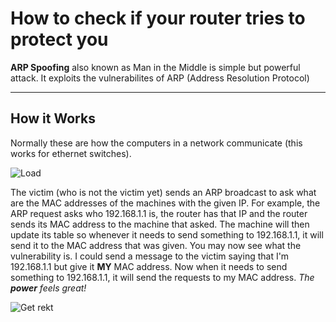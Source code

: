 # How to check if your router tries to protect you

**ARP Spoofing** also known as Man in the Middle is simple but powerful attack. It exploits the vulnerabilites of ARP (Address Resolution Protocol)

-------------------------------------------------------------------------------

## How it Works

Normally these are how the computers in a network communicate (this works for ethernet switches).  

![Load](https://documentation.meraki.com/@api/deki/files/5903/Screen_Shot_2017-12-03_at_8.09.11_PM.png?revision=1&size=bestfit&width=622&height=242)

The victim (who is not the victim yet) sends an ARP broadcast to ask what are the MAC addresses of the machines with the given IP. For example, the ARP request asks who 192.168.1.1 is, the router has that IP and the router sends its MAC address to the machine that asked. The machine will then update its table so whenever it needs to send something to 192.168.1.1, it will send it to the MAC address that was given. You may now see what the vulnerability is. I could send a message to the victim saying that I'm 192.168.1.1 but give it **MY** MAC address. Now when it needs to send something to 192.168.1.1, it will send the requests to my MAC address. *The **power** feels great!*

![Get rekt](https://miro.medium.com/max/4800/1*Nz1e4AfW6HGcgXde_eIwUg.jpeg)

